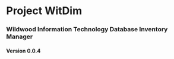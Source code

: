 # Project WitDim

### Wildwood Information Technology Database Inventory Manager

#### Version 0.0.4
